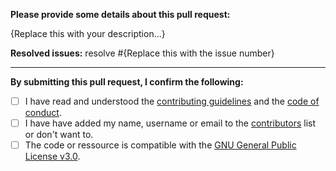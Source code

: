**Please provide some details about this pull request:**

{Replace this with your description...}



**Resolved issues:** resolve #{Replace this with the issue number}

---

**By submitting this pull request, I confirm the following:**

- [ ] I have read and understood the [contributing guidelines](https://github.com/BornToBeRoot/NETworkManager/blob/master/CONTRIBUTING.md) and the [code of conduct](https://github.com/BornToBeRoot/NETworkManager/blob/master/CODE_OF_CONDUCT.md).
- [ ] I have have added my name, username or email to the [contributors](https://github.com/BornToBeRoot/NETworkManager/blob/master/Contributors.md) list or don't want to.
- [ ] The code or ressource is compatible with the [GNU General Public License v3.0](https://github.com/BornToBeRoot/NETworkManager/blob/master/LICENSE).